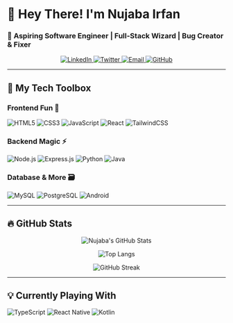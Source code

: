 # 🎉 Hey There! I'm Nujaba Irfan 

### 🚀 **Aspiring Software Engineer** | **Full-Stack Wizard** | **Bug Creator & Fixer** 

<p align="center">
  <a href="https://www.linkedin.com/in/yourprofile" target="_blank">
    <img src="https://img.shields.io/badge/LinkedIn-%230077B5?style=for-the-badge&logo=linkedin&logoColor=white&labelColor=black" alt="LinkedIn">
  </a>
  <a href="https://twitter.com/yourhandle" target="_blank">
    <img src="https://img.shields.io/badge/Twitter-%231DA1F2?style=for-the-badge&logo=twitter&logoColor=white&labelColor=black" alt="Twitter">
  </a>
  <a href="mailto:youremail@gmail.com">
    <img src="https://img.shields.io/badge/Email-%23D14836?style=for-the-badge&logo=gmail&logoColor=white&labelColor=black" alt="Email">
  </a>
  <a href="https://github.com/nujabairfan">
    <img src="https://img.shields.io/badge/GitHub-%23181717?style=for-the-badge&logo=github&logoColor=white&labelColor=black" alt="GitHub">
  </a>
</p>

---

## 🎨 **My Tech Toolbox** 

### **Frontend Fun** 🎨
![HTML5](https://img.shields.io/badge/-HTML5-%23E34F26?style=flat-square&logo=html5&logoColor=white)
![CSS3](https://img.shields.io/badge/-CSS3-%231572B6?style=flat-square&logo=css3&logoColor=white)
![JavaScript](https://img.shields.io/badge/-JavaScript-%23F7DF1E?style=flat-square&logo=javascript&logoColor=black)
![React](https://img.shields.io/badge/-React-%2320232a?style=flat-square&logo=react&logoColor=%2361DAFB)
![TailwindCSS](https://img.shields.io/badge/-TailwindCSS-%2338B2AC?style=flat-square&logo=tailwind-css&logoColor=white)

### **Backend Magic** ⚡
![Node.js](https://img.shields.io/badge/-Node.js-6DA55F?style=flat-square&logo=node.js&logoColor=white)
![Express.js](https://img.shields.io/badge/-Express.js-%23404d59?style=flat-square&logo=express&logoColor=%2361DAFB)
![Python](https://img.shields.io/badge/-Python-3670A0?style=flat-square&logo=python&logoColor=ffdd54)
![Java](https://img.shields.io/badge/-Java-%23ED8B00?style=flat-square&logo=openjdk&logoColor=white)

### **Database & More** 🗃️
![MySQL](https://img.shields.io/badge/-MySQL-%2300f?style=flat-square&logo=mysql&logoColor=white)
![PostgreSQL](https://img.shields.io/badge/-PostgreSQL-%23316192?style=flat-square&logo=postgresql&logoColor=white)
![Android](https://img.shields.io/badge/-Android-3DDC84?style=flat-square&logo=android&logoColor=white)

---

## **🔥 GitHub Stats** 

<div align="center">
  
  ![Nujaba's GitHub Stats](https://github-readme-stats.vercel.app/api?username=nujabairfan&show_icons=true&theme=radical&hide_border=true&count_private=true&include_all_commits=true)
  
  ![Top Langs](https://github-readme-stats.vercel.app/api/top-langs/?username=nujabairfan&layout=compact&theme=radical&hide_border=true)
  
  ![GitHub Streak](https://streak-stats.demolab.com?user=nujabairfan&theme=radical&hide_border=true)
  
</div>

---

## **💡 Currently Playing With** 
![TypeScript](https://img.shields.io/badge/-TypeScript-007ACC?style=flat-square&logo=typescript&logoColor=white)
![React Native](https://img.shields.io/badge/-React%20Native-61DAFB?style=flat-square&logo=react&logoColor=black)
![Kotlin](https://img.shields.io/badge/-Kotlin-7F52FF?style=flat-square&logo=kotlin&logoColor=white)

